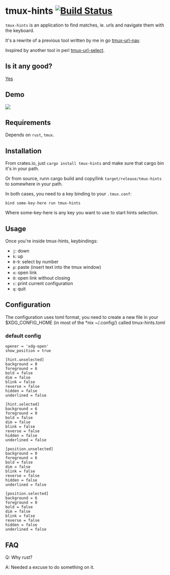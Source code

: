 # tmux-hints [![Build Status](https://travis-ci.org/Roger/tmux-hints.svg?branch=master)](https://travis-ci.org/Roger/tmux-hints)

`tmux-hints` is an application to find matches, ie. urls and navigate them
with the keyboard.

It's a rewrite of a previous tool written by me in go [tmux-url-nav][1].

Inspired by another tool in perl [tmux-url-select][2].

[1]: https://github.com/roger/tmux-url-nav
[2]: https://github.com/dequis/tmux-url-select

## Is it any good?

[Yes][3]

[3]: https://news.ycombinator.com/item?id=3067434

## Demo

![](https://d.fsck.com.ar/cm0Pv.gif)

## Requirements

Depends on `rust`, `tmux`.

## Installation

From crates.io, just `cargo install tmux-hints` and make sure that cargo bin
it's in your path.

Or from source, runn cargo build and copy/link `target/release/tmux-hints`
to somewhere in your path.

In both cases, you need to a key binding to your `.tmux.conf`:

    bind some-key-here run tmux-hints

Where some-key-here is any key you want to use to start hints selection.

## Usage

Once you're inside tmux-hints, keybindings:

 * `j`: down
 * `k`: up
 * `0`-`9`: select by number
 * `p`: paste (insert text into the tmux window)
 * `o`: open link
 * `O`: open link without closing
 * `c`: print current configuration
 * `q`: quit

## Configuration

The configuration uses toml format, you need to create a new file in your $XDG_CONFIG_HOME (in most of the *nix ~/.config/) called tmux-hints.toml

### default config

```
opener = 'xdg-open'
show_position = true

[hint.unselected]
background = 0
foreground = 6
bold = false
dim = false
blink = false
reverse = false
hidden = false
underlined = false

[hint.selected]
background = 6
foreground = 0
bold = false
dim = false
blink = false
reverse = false
hidden = false
underlined = false

[position.unselected]
background = 0
foreground = 6
bold = false
dim = false
blink = false
reverse = false
hidden = false
underlined = false

[position.selected]
background = 6
foreground = 0
bold = false
dim = false
blink = false
reverse = false
hidden = false
underlined = false
```

## FAQ

Q: Why rust?

A: Needed a excuse to do something on it.
